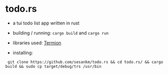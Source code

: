 # todo.rs
- a tui todo list app written in rust
- building / running: `cargo build` and `cargo run`
- libraries used: [Termion](https://github.com/redox-os/termion)

- installing:
```
 git clone https://github.com/sesankm/todo.rs && cd todo.rs/ && cargo build && sudo cp target/debug/trs /usr/bin
```